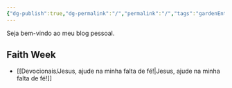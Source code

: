 ```yaml
---
{"dg-publish":true,"dg-permalink":"/","permalink":"/","tags":"gardenEntry"}
---
```



Seja bem-vindo ao meu blog pessoal.

## Faith Week
- [[Devocionais/Jesus, ajude na minha falta de fé!\|Jesus, ajude na minha falta de fé!]]